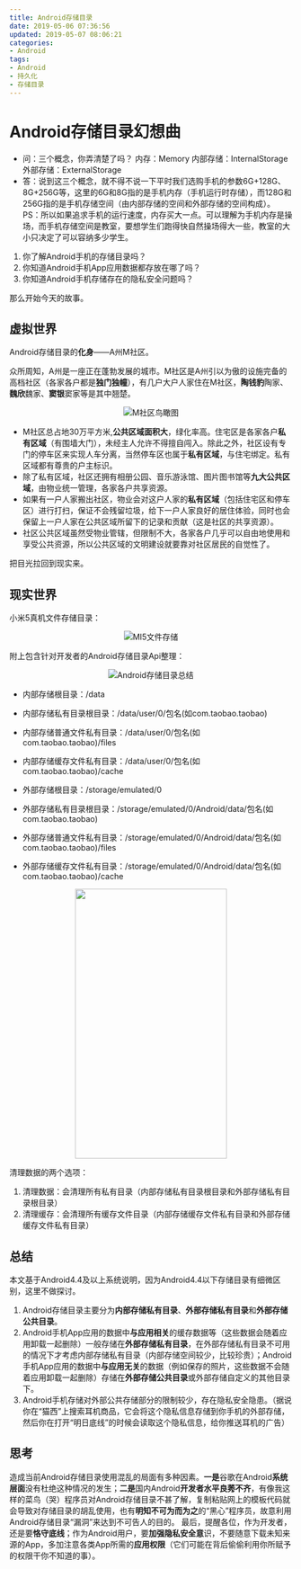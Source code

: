 ```yaml
---
title: Android存储目录
date: 2019-05-06 07:36:56
updated: 2019-05-07 08:06:21
categories:
- Android
tags:
- Android
- 持久化
- 存储目录
---
```


# Android存储目录幻想曲

- 问：三个概念，你弄清楚了吗？
内存：Memory
内部存储：InternalStorage
外部存储：ExternalStorage
- 答：说到这三个概念，就不得不说一下平时我们选购手机的参数6G+128G、8G+256G等，这里的6G和8G指的是手机内存（手机运行时存储），而128G和256G指的是手机存储空间（由内部存储的空间和外部存储的空间构成）。PS：所以如果追求手机的运行速度，内存买大一点。可以理解为手机内存是操场，而手机存储空间是教室，要想学生们跑得快自然操场得大一些，教室的大小只决定了可以容纳多少学生。

1. 你了解Android手机的存储目录吗？
2. 你知道Android手机App应用数据都存放在哪了吗？
3. 你知道Android手机存储存在的隐私安全问题吗？

那么开始今天的故事。

## 虚拟世界

Android存储目录的**化身**——A州M社区。

众所周知，A州是一座正在蓬勃发展的城市。M社区是A州引以为傲的设施完备的高档社区（各家各户都是**独门独幢**），有几户大户人家住在M社区，**陶钱豹**陶家、**魏欣**魏家、**窦银**窦家等是其中翘楚。

<center>

![M社区鸟瞰图](/assert/img/persistence/storage/storage_sample.png)

</center>

* M社区总占地30万平方米,**公共区域面积大**，绿化率高。住宅区是各家各户**私有区域**（有围墙大门），未经主人允许不得擅自闯入。除此之外，社区设有专门的停车区来实现人车分离，当然停车区也属于**私有区域**，与住宅绑定。私有区域都有尊贵的户主标识。
* 除了私有区域，社区还拥有相册公园、音乐游泳馆、图片图书馆等**九大公共区域**，由物业统一管理，各家各户共享资源。
* 如果有一户人家搬出社区，物业会对这户人家的**私有区域**（包括住宅区和停车区）进行打扫，保证不会残留垃圾，给下一户人家良好的居住体验，同时也会保留上一户人家在公共区域所留下的记录和贡献（这是社区的共享资源）。
* 社区公共区域虽然受物业管辖，但限制不大，各家各户几乎可以自由地使用和享受公共资源，所以公共区域的文明建设就要靠对社区居民的自觉性了。

把目光拉回到现实来。

## 现实世界

小米5真机文件存储目录：

<center> 
 
![MI5文件存储](/assert/img/persistence/storage/mi5_file.png)

</center>

附上包含针对开发者的Android存储目录Api整理：

<center>

![Android存储目录总结](/assert/img/persistence/storage/storage_summary.png)

</center>

* 内部存储根目录：/data
* 内部存储私有目录根目录：/data/user/0/包名(如com.taobao.taobao)
* 内部存储普通文件私有目录：/data/user/0/包名(如com.taobao.taobao)/files
* 内部存储缓存文件私有目录：/data/user/0/包名(如com.taobao.taobao)/cache

* 外部存储根目录：/storage/emulated/0
* 外部存储私有目录根目录：/storage/emulated/0/Android/data/包名(如com.taobao.taobao)
* 外部存储普通文件私有目录：/storage/emulated/0/Android/data/包名(如com.taobao.taobao)/files 
* 外部存储缓存文件私有目录：/storage/emulated/0/Android/data/包名(如com.taobao.taobao)/cache

<div align=center><img width="270" height="480" src="/assert/img/persistence/storage/data_clear.png"/></div> 
<!--![QQ清理数据](/assert/img/persistence/storage/data_clear.png)-->

清理数据的两个选项：
1. 清理数据：会清理所有私有目录（内部存储私有目录根目录和外部存储私有目录根目录）
2. 清理缓存：会清理所有缓存文件目录（内部存储缓存文件私有目录和外部存储缓存文件私有目录）

## 总结

本文基于Android4.4及以上系统说明，因为Android4.4以下存储目录有细微区别，这里不做探讨。

1. Android存储目录主要分为**内部存储私有目录**、**外部存储私有目录**和**外部存储公共目录**。
2. Android手机App应用的数据中**与应用相关**的缓存数据等（这些数据会随着应用卸载一起删除）一般存储在**外部存储私有目录**，在外部存储私有目录不可用的情况下才考虑内部存储私有目录（内部存储空间较少，比较珍贵）；Android手机App应用的数据中**与应用无关**的数据（例如保存的照片，这些数据不会随着应用卸载一起删除）存储在**外部存储公共目录**或外部存储自定义的其他目录下。
3. Android手机存储对外部公共存储部分的限制较少，存在隐私安全隐患。（据说你在“猫西”上搜索耳机商品，它会将这个隐私信息存储到你手机的外部存储，然后你在打开“明日底线”的时候会读取这个隐私信息，给你推送耳机的广告）

## 思考

造成当前Android存储目录使用混乱的局面有多种因素。**一是**谷歌在Android**系统层面**没有杜绝这种情况的发生；**二是**国内Android**开发者水平良莠不齐**，有像我这样的菜鸟（哭）程序员对Android存储目录不甚了解，复制粘贴网上的模板代码就会导致对存储目录的胡乱使用，也有**明知不可为而为之**的“黑心”程序员，故意利用Android存储目录“漏洞”来达到不可告人的目的。
最后，提醒各位，作为开发者，还是要**恪守底线**；作为Android用户，要**加强隐私安全意**识，不要随意下载未知来源的App，多加注意各类App所需的**应用权限**（它们可能在背后偷偷利用你所赋予的权限干你不知道的事）。